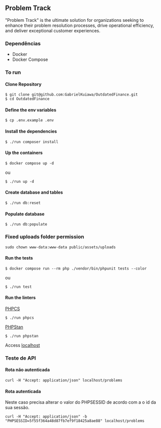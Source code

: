 ## Problem Track

"Problem Track" is the ultimate solution for organizations seeking to enhance their problem resolution processes, drive operational efficiency, and deliver exceptional customer experiences.

### Dependências

- Docker
- Docker Compose

### To run

#### Clone Repository

```
$ git clone git@github.com:GabrielKuiawa/OutdatedFinance.git
$ cd OutdatedFinance
```

#### Define the env variables

```
$ cp .env.example .env
```

#### Install the dependencies

```
$ ./run composer install
```

#### Up the containers

```
$ docker compose up -d
```

ou

```
$ ./run up -d
```

#### Create database and tables

```
$ ./run db:reset
```

#### Populate database

```
$ ./run db:populate
```

### Fixed uploads folder permission

```
sudo chown www-data:www-data public/assets/uploads
```

#### Run the tests

```
$ docker compose run --rm php ./vendor/bin/phpunit tests --color
```

ou

```
$ ./run test
```

#### Run the linters

[PHPCS](https://github.com/PHPCSStandards/PHP_CodeSniffer/)

```
$ ./run phpcs
```

[PHPStan](https://phpstan.org/)

```
$ ./run phpstan
```

Access [localhost](http://localhost)

### Teste de API

#### Rota não autenticada

```shell
curl -H "Accept: application/json" localhost/problems
```

#### Rota autenticada

Neste caso precisa alterar o valor do PHPSESSID de acordo com a o id da sua sessão.

```shell
curl -H "Accept: application/json" -b "PHPSESSID=5f55f364a48d87fb7ef9f18425a8ae88" localhost/problems
```

